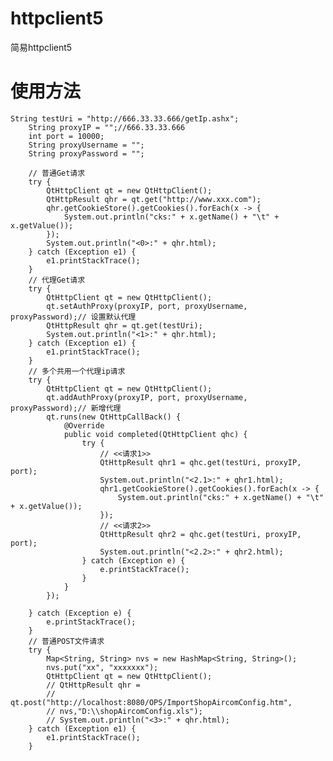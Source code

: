 # httpclient5
简易httpclient5
# 使用方法

    String testUri = "http://666.33.33.666/getIp.ashx";
		String proxyIP = "";//666.33.33.666
		int port = 10000;
		String proxyUsername = "";
		String proxyPassword = "";

		// 普通Get请求
		try {
			QtHttpClient qt = new QtHttpClient();
			QtHttpResult qhr = qt.get("http://www.xxx.com");
			qhr.getCookieStore().getCookies().forEach(x -> {
				System.out.println("cks:" + x.getName() + "\t" + x.getValue());
			});
			System.out.println("<0>:" + qhr.html);
		} catch (Exception e1) {
			e1.printStackTrace();
		}
		// 代理Get请求
		try {
			QtHttpClient qt = new QtHttpClient();
			qt.setAuthProxy(proxyIP, port, proxyUsername, proxyPassword);// 设置默认代理
			QtHttpResult qhr = qt.get(testUri);
			System.out.println("<1>:" + qhr.html);
		} catch (Exception e1) {
			e1.printStackTrace();
		}
		// 多个共用一个代理ip请求
		try {
			QtHttpClient qt = new QtHttpClient();
			qt.addAuthProxy(proxyIP, port, proxyUsername, proxyPassword);// 新增代理
			qt.runs(new QtHttpCallBack() {
				@Override
				public void completed(QtHttpClient qhc) {
					try {
						// <<请求1>>
						QtHttpResult qhr1 = qhc.get(testUri, proxyIP, port);
						System.out.println("<2.1>:" + qhr1.html);
						qhr1.getCookieStore().getCookies().forEach(x -> {
							System.out.println("cks:" + x.getName() + "\t" + x.getValue());
						});
						// <<请求2>>
						QtHttpResult qhr2 = qhc.get(testUri, proxyIP, port);
						System.out.println("<2.2>:" + qhr2.html);
					} catch (Exception e) {
						e.printStackTrace();
					}
				}
			});

		} catch (Exception e) {
			e.printStackTrace();
		}
		// 普通POST文件请求
		try {
			Map<String, String> nvs = new HashMap<String, String>();
			nvs.put("xx", "xxxxxxx");
			QtHttpClient qt = new QtHttpClient();
			// QtHttpResult qhr =
			// qt.post("http://localhost:8080/OPS/ImportShopAircomConfig.htm",
			// nvs,"D:\\shopAircomConfig.xls");
			// System.out.println("<3>:" + qhr.html);
		} catch (Exception e1) {
			e1.printStackTrace();
		}
